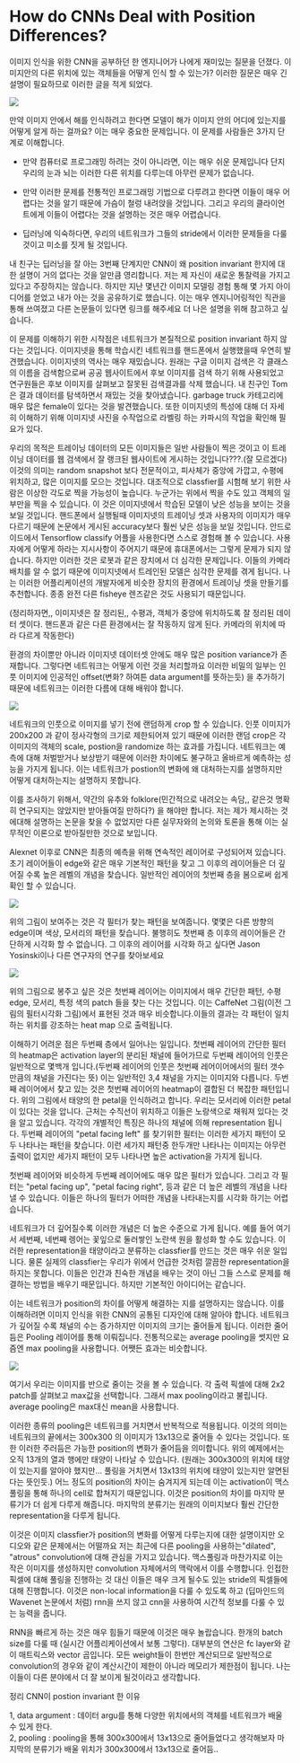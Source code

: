 # How do CNNs Deal with Position Differences?

이미지 인식을 위한 CNN을 공부하던 한 엔지니어가 나에게 재미있는 질문을 던졌다. 이미지안의 다른 위치에 있는 객체들을 어떻게 인식 할 수 있는가? 이러한 질문은 매우 긴 설명이 필요하므로 이러한 글을 적게 되었다.

<img src="https://petewarden.files.wordpress.com/2017/10/cnn-position-0.png?w=768" />

만약 이미지 안에서 해를 인식하려고 한다면 모델이 해가 이미지 안의 어디에 있는지를 어떻게 알게 하는 걸까요? 이는 매우 중요한 문제입니다. 이 문제를 사람들은 3가지 단계로 이해합니다.

- 만약 컴퓨터로 프로그래밍 하려는 것이 아니라면, 이는 매우 쉬운 문제입니다 단지 우리의 눈과 뇌는 이러한 다른 위치를 다루는데 아무런 문제가 없습니다.

- 만약 이러한 문제를 전통적인 프로그래밍 기법으로 다루려고 한다면 이들이 매우 어렵다는 것을 알기 때문에 가슴이 철렁 내려앉을 것입니다. 그리고 우리의 클라이언트에게 이들이 어렵다는 것을 설명하는 것은 매우 어렵습니다.

- 딥러닝에 익숙하다면, 우리의 네트워크가 그들의 stride에서 이러한 문제들을 다룰 것이고 미소를 짓게 될 것입니다.


내 친구는 딥러닝을 잘 아는 3번째 단계지만 CNN이 왜 position invariant 한지에 대한 설명이 거의 없다는 것을 알만큼 영리합니다. 저는 제 자신이 새로운 통찰력을 가지고 있다고 주장하지는 않습니다. 하지만 지난 몇년간 이미지 모델링 경험 통해 몇 가지 아이디어를 얻었고 내가 아는 것을 공유하기로 했습니다. 이는 매우 엔지니어링적인 직관을 통해 쓰여졌고 다른 논문들이 있다면 링크를 해주세요 더 나은 설명을 위해 참고하고 싶습니다.
 
 이 문제를 이해하기 위한 시작점은 네트워크가 본질적으로 position invariant 하지 않다는 것입니다. 이미지넷을 통해 학습시킨 네트워크를 핸드폰에서 실행했을때 우연히 발견했습니다. 이미지넷의 역사는 매우 재밌습니다. 원래는 구글 이미지 검색은 각 클래스의 이름을 검색함으로써 공공 웹사이트에서 후보 이미지를 검색 하기 위해 사용되었고 연구원들은 후보 이미지를 살펴보고 잘못된 검색결과를 삭제 했습니다. 내 친구인 Tom은 결과 데이터를 탐색하면서 재밌는 것을 찾아냈습니다. garbage truck 카테고리에 매우 많은 female이 있다는 것을 발견했습니다. 또한 이미지넷의 특성에 대해 더 자세히 이해하기 위해 이미지넷 사진을 수작업으로 라벨링 하는 카파시의 작업을 확인해 필요가 있다.
 
 우리의 목적은 트레이닝 데이터의 모든 이미지들은 일반 사람들이 찍은 것이고 이 트레이닝 데이터를 웹 검색에서 잘 랭크된 웹사이트에 게시하는 것입니다???.(잘 모르겠다) 이것의 의미는 random snapshot 보다 전문적이고, 피사체가 중앙에 가깝고, 수평에 위치하고, 많은 이미지를 모으는 것입니다. 대조적으로 classfier를 시험해 보기 위한 사람은 이상한 각도로 찍을 가능성이 높습니다. 누군가는 위에서 찍을 수도 있고 객체의 일부만을 찍을 수 있습니다. 이 것은 이미지넷에서 학습된 모델이 낮은 성능을 보이는 것을 보일 것입니다. 핸드폰에서 실행될때 이미지넷의 트레이닝 셋과 사용자의 이미지가 매우 다르기 때문에 논문에서 게시된 accuracy보다 훨씬 낮은 성능을 보일 것입니다. 안드로이드에서 Tensorflow classify 어플을 사용한다면 스스로 경험해 볼 수 있습니다. 사용자에게 어떻게 하라는 지시사항이 주어지기 때문에 휴대폰에서는 그렇게 문제가 되지 않습니다. 하지만 이러한 것은 로봇과 같은 장치에서 더 심각한 문제입니다. 이들의 카메라 배치를 알 수 없기 때문에 이미지넷에서 트레인된 모델은 심각한 문제를 겪게 됩니다. 나는 이러한 어플리케이션의 개발자에게 비슷한 장치의 환경에서 트레이닝 셋을 만들기를 추천합니다. 종종 완전 다른 fisheye 렌즈같은 것도 사용되기 때문입니다.
 
 (정리하자면,, 이미지넷은 잘 정리된,, 수평과, 객체가 중앙에 위치하도록 잘 정리된 데이터 셋이다. 핸드폰과 같은 다른 환경에서는 잘 작동하지 않게 된다. 카메라의 위치에 따라 다르게 작동한다)
 
 환경의 차이뿐만 아니라 이미지넷 데이터셋 안에도 매우 많은 position variance가 존재합니다. 그렇다면 네트워크는 어떻게 이런 것을 처리할까요 이러한 비밀의 일부는 인풋 이미지에 인공적인 offset(변화? 하여튼 data argument를 뜻하는듯) 을 추가하기 때문에 네트워크는 이러한 다름에 대해 배워야 합니다.
 
 <img src="https://petewarden.files.wordpress.com/2017/10/cnn-position-1.png?w=768" />
 
 네트워크의 인풋으로 이미지를 넣기 전에 랜덤하게 crop 할 수 있습니다. 인풋 이미지가 200x200 과 같이 정사각형의 크기로 제한되어져 있기 때문에 이러한 랜덤 crop은 각 이미지의 객체의 scale, postion을 randomize 하는 효과를 가집니다. 네트워크는 예측에 대해 처벌받거나 보상받기 때문에 이러한 차이에도 불구하고 올바르게 예측하는 성능을 가지게 됩니다. 이는 네트워크가 postion의 변화에 왜 대처하는지를 설명하지만 어떻게 대처하는지는 설명하지 못합니다.
 
 이를 조사하기 위해서, 약간의 유추와 folklore(민간적으로 내려오는 속담,, 같은것 명확히 연구되지는 않았지만 받아들여질 만하다?) 을 해야만 합니다. 저는 제가 제시하는 것에대해 설명하는 논문을 찾을 수 없었지만 다른 실무자와의 논의와 토론을 통해 이는 실무적인 이론으로 받아질만한 것으로 보입니다.
  
Alexnet 이후로 CNN은 최종의 예측을 위해 연속적인 레이어로 구성되어져 있습니다. 초기 레이어들이 edge와 같은 매우 기본적인 패턴을 찾고 그 이후의 레이어들은 더 깊어질 수록 높은 레벨의 개념을 찾습니다. 일반적인 레이어의 첫번째 층을 봄으로써 쉽게 확인 할 수 있습니다.
 
  
 <img src="https://devblogs.nvidia.com/parallelforall/wp-content/uploads/2014/10/caffenet_learned_filters.png" />
 
 위의 그림이 보여주는 것은 각 필터가 찾는 패턴을 보여줍니다. 몇몇은 다른 방향의 edge이며 색상, 모서리의 패턴을 찾습니다. 불행히도 첫번째 층 이후의 레이어들은 간단하게 시각화 할 수 없습니다. 그 이후의 레이어를 시각화 하고 싶다면 Jason Yosinski이나 다른 연구자의 연구를 찾아보세요
 
 
  <img src="https://petewarden.files.wordpress.com/2017/10/cnn-position-2.png" />
  
위의 그림으로 봉주고 싶은 것은 첫번째 레이어는 이미지에서 매우 간단한 패턴, 수평 edge, 모서리, 특정 색의 patch 들을 찾는 다는 것입니다. 이는 CaffeNet 그림(이전 그림의 필터시각화 그림)에서 표현된 것과 매우 비슷합니다.이들의 결과는 각 패턴이 일치하는 위치를 강조하는 heat map 으로 출력됩니다.

 이해하기 어려운 점은 두번째 층에서 일어나는 일입니다. 첫번째 레이어의 간단한 필터의 heatmap은 activation layer의 분리된 채널에 들어가므로 두번째 레이어의 인풋은 일반적으로 몇백개 입니다.(두번째 레이어의 인풋은 첫번째 레어이어에서의 필터 갯수만큼의 채널을 가진다는 뜻) 이는 일반적인 3,4 채널을 가지는 이미지와 다릅니다. 두번째 레이어에서 찾고 있는 것은 첫번째 레이어의 heatmap이 결합된 더 복잡한 패턴입니다. 위의 그림에서 태양의 한 petal을 인식하려고 합니다. 우리는 모서리에 이러한 petal이 있다는 것을 압니다. 근처는 수직선이 위치하고 이들은 노랑색으로 채워져 있다는 것을 알고 있습니다. 각각의 개별적인 특징은 하나의 채널에 의해 representation 됩니다. 두번째 레이어의 "petal facing left" 를 찾기위한 필터는 이러한 세가지 패턴이 모두 나타나는 패턴을 찾습니다. 이런 세가지 패턴중 한두개만 나타나는 이미지는 아무런 출력이 없지만 세가지 패턴이 모두 나타나면 높은 activation을 가지게 됩니다.
 
 첫번째 레이어와 비슷하게 두번째 레이어에도 매우 많은 필터가 있습니다. 그리고 각 필터는 "petal facing up", "petal facing right", 등과 같은 더 높은 레벨의 개념을 나타낼 수 있습니다. 이들은 하나의 필터가 어떠한 개념을 나타내는지를 시각화 하기는 어렵습니다.
 
 네트워크가 더 깊어질수록 이러한 개념은 더 높은 수준으로 가게 됩니다. 예를 들어 여기서 세번째, 네번째 렝어는 꽃잎으로 둘러쌓인 노란색 원을 활성화 할 수도 있습니다. 이러한 representation을 태양이라고 분류하는 classfier를 만드는 것은 매우 쉬운 일입니다. 물론 실제의 classfier는 우리가 위에서 언급한 것처럼 깔끔한 representation을 하지는 못합니다. 이들은 인간과 친숙한 개념을 배우는 것이 아닌 그들 스스로 문제를 해결하는 방법을 배우기 때문입니다. 하지만 기본적인 아이디어는 같습니다.
 
 이는 네트워크가 position의 차이를 어떻게 해결하는 지를 설명하지는 않습니다. 이를 이해하려면 이미지 인식을 위한 CNN의 공통된 디자인에 대해 알아야 합니다. 네트워크가 깊어질 수록 채널의 수는 증가하지만 이미지의 크기는 줄어들게 됩니다. 이러한 줄어듬은 Pooling 레이어를 통해 이뤄집니다. 전통적으로는 average pooling을 썻지만 요즘엔 max pooling을 사용합니다. 어쨋든 효과는 비슷합니다.
 
  
  <img src="https://petewarden.files.wordpress.com/2017/10/max-pooling.png" />
  
  여기서 우리는 이미지를 반으로 줄이는 것을 볼 수 있습니다. 각 출력 픽셀에 대해 2x2 patch를 살펴보고 max값을 선택합니다. 그래서 max pooling이라고 불립니다. average pooling은 max대신 mean을 사용합니다.
  
  이러한 종류의 pooling은 네트워크를 거치면서 반복적으로 적용됩니다. 이것의 의미는 네트워크의 끝에서는 300x300 의 이미지가 13x13으로 줄어들 수 있다는 것입니다. 또한 이러한 주러듬은 가능한 position의 변화가 줄어듬을 의미합니다. 위의 예제에서는 오직 13개의 열과 행에만 태양이 나타날 수 있습니다. (원래는 300x300의 위치에 태양이 있는지를 알아야 했지만... 풀링을 거치면서 13x13의 위치에 태양이 있는지만 알면된다는 뜻인듯.) 어느 정도의 position의 차이는 숨겨지게 되는데 이는 activation이 맥스풀링을 통해 하나의 cell로 합쳐지기 때문입니다. 이것은 position의 차이를 마지막 분류기가 더 쉽게 다루게 해줍니다. 마지막의 분류기는 원래의 이미지보다 훨씬 간단한 representation을 다루게 됩니다.
   
 이것은 이미지 classfier가 position의 변화를 어떻게 다루는지에 대한 설명이지만 오디오와 같은 문제에서는 어떨까요 저는 최근에 다른 pooling을 사용하는"dilated", "atrous" convolution에 대해 관심을 가지고 있습니다. 맥스풀링과 마찬가지로 이는 작은 이미지를 생성하지만 convolution 자체에서의 맥락에서 이를 수행합니다. 인접한 픽셀에 대해 풀링을 진행하는 것 대신 이들은 매우 크게 될수도 있는 stride의 픽셀들에 대해 진행합니다. 이것은 non-local information을 다룰 수 있도록 하고 (딥마인드의 Wavenet 논문에서 처럼) rnn을 쓰지 않고 cnn을 사용하여 시간적 정보를 다룰 수 있는 능력을 줍니다.
 
 RNN을 빠르게 하는 것은 매우 힘들기 때문에 이것은 매우 놀랍습니다. 한개의 batch size를 다룰 때 (실시간 어플리케이션에서 보통 그렇다). 대부분의 연산은 fc layer와 같이 매트릭스와 vector 곱입니다. 모든 weight들이 한번만 계산되므로 일반적으로 convolution의 경우와 같이 계산시간이 제한이 아니라 메모리가 제한점이 됩니다. 나는 이들이 다른 분야에서 더 잘 보이게 될것이라고 생각합니다.
 
 정리 CNN이 postion invariant 한 이유
 
 1, data argument : 데이터 argu를 통해 다양한 위치에서의 객체를 네트워크가 배울 수 있게 한다.  
 2, pooling : pooling을 통해 300x300에서 13x13으로 줄어들었다고 생각해보자 마지막의 분류기가 배울 위치가 300x300에서 13x13으로 줄어듬.. 
 
 